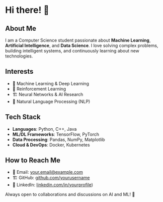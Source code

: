 # Hi there! 👋
## About Me
I am a Computer Science student passionate about **Machine Learning**, **Artificial Intelligence**, and **Data Science**. I love solving complex problems, building intelligent systems, and continuously learning about new technologies.

## Interests
- 🤖 Machine Learning & Deep Learning
- 🧠 Reinforcement Learning
- 🏗️ Neural Networks & AI Research
- 📝 Natural Language Processing (NLP)

## Tech Stack
- **Languages**: Python, C++, Java
- **ML/DL Frameworks**: TensorFlow, PyTorch
- **Data Processing**: Pandas, NumPy, Matplotlib
- **Cloud & DevOps**: Docker, Kubernetes 

## How to Reach Me
- 📧 Email: your.email@example.com
- 🏗️ GitHub: [github.com/yourusername](https://github.com/Gheb6)
- 💼 LinkedIn: [linkedin.com/in/yourprofile](https://www.linkedin.com/in/gabriele-righi-144486266))

Always open to collaborations and discussions on AI and ML! 🚀
